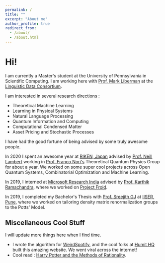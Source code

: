 ```yaml
---
permalink: /
title: ""
excerpt: "About me"
author_profile: true
redirect_from: 
  - /about/
  - /about.html
---
```


Hi! 
===

I am currently a Master's student at the University of Pennsylvania in Scientific Computing. I am working here with [Prof. Mark Liberman](https://www.ling.upenn.edu/~myl/) at the [Linguistic Data Consortium](https://www.ldc.upenn.edu/).

I am interested in several research directions : 
- Theoretical Machine Learning
- Learning in Physical Systems
- Natural Language Processing
- Quantum Information and Computing
- Computational Condensed Matter
- Asset Pricing and Stochastic Processes

I have had the good fortune of being advised by some truly awesome people.

In 2020 I spent an awesome year at [RIKEN, Japan](https://www.riken.jp/en/) advised by [Prof. Neill Lambert](http://dustygeeks.org/Neill/?page_id=21) working in [Prof. Franco Nori's](https://dml.riken.jp/) Theoretical Quantum Physics Group for about a year. We worked on some super cool projects across Open Quantum Systems, Combinatorial Optimization and Machine Learning.

In 2019, I interned at [Microsoft Research India](https://www.microsoft.com/en-us/research/lab/microsoft-research-india/) advised by [Prof. Karthik Ramachandra](https://www.microsoft.com/en-us/research/people/karam/), where we worked on [Project Froid](https://www.microsoft.com/en-us/research/project/froid/).

In 2019, I completed my Bachelor's Thesis with [Prof. Sreejith GJ](https://www.iiserpune.ac.in/research/department/physics/people/faculty/regular-faculty/sreejith-g-j/269) at [IISER, Pune](https://www.iiserpune.ac.in/), where we worked on tailoring density matrix renormalization groups to the Potts' Model.

## Miscellaneous Cool Stuff
I will update more things here when I find time.

- I wrote the algorithm for [WeirdSpotify](https://www.weirdspot.fyi/), and the cool folks at [Humit HQ](https://www.humit.app/) built this amazing website. We went viral across the internet!
- Cool read : [Harry Potter and the Methods of Rationality](https://www.hpmor.com/).
